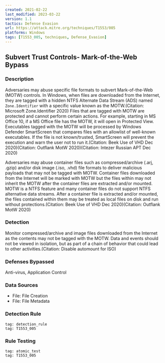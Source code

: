 ```yaml
---
created: 2021-02-22
last_modified: 2023-03-22
version: 1.1
tactics: Defense Evasion
url: https://attack.mitre.org/techniques/T1553/005
platforms: Windows
tags: [T1553_005, techniques, Defense_Evasion]
---
```


## Subvert Trust Controls- Mark-of-the-Web Bypass

### Description

Adversaries may abuse specific file formats to subvert Mark-of-the-Web (MOTW) controls. In Windows, when files are downloaded from the Internet, they are tagged with a hidden NTFS Alternate Data Stream (ADS) named <code>Zone.Identifier</code> with a specific value known as the MOTW.(Citation: Microsoft Zone.Identifier 2020) Files that are tagged with MOTW are protected and cannot perform certain actions. For example, starting in MS Office 10, if a MS Office file has the MOTW, it will open in Protected View. Executables tagged with the MOTW will be processed by Windows Defender SmartScreen that compares files with an allowlist of well-known executables. If the file is not known/trusted, SmartScreen will prevent the execution and warn the user not to run it.(Citation: Beek Use of VHD Dec 2020)(Citation: Outflank MotW 2020)(Citation: Intezer Russian APT Dec 2020)

Adversaries may abuse container files such as compressed/archive (.arj, .gzip) and/or disk image (.iso, .vhd) file formats to deliver malicious payloads that may not be tagged with MOTW. Container files downloaded from the Internet will be marked with MOTW but the files within may not inherit the MOTW after the container files are extracted and/or mounted. MOTW is a NTFS feature and many container files do not support NTFS alternative data streams. After a container file is extracted and/or mounted, the files contained within them may be treated as local files on disk and run without protections.(Citation: Beek Use of VHD Dec 2020)(Citation: Outflank MotW 2020)

### Detection

Monitor compressed/archive and image files downloaded from the Internet as the contents may not be tagged with the MOTW. Data and events should not be viewed in isolation, but as part of a chain of behavior that could lead to other activities.(Citation: Disable automount for ISO)

### Defenses Bypassed

Anti-virus, Application Control

### Data Sources

  - File: File Creation
  -  File: File Metadata
### Detection Rule

```query
tag: detection_rule
tag: T1553_005
```

### Rule Testing

```query
tag: atomic_test
tag: T1553_005
```
